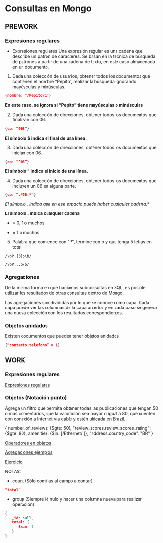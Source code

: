 # Consultas en Mongo



## PREWORK 


### Expresiones regulares

- Expresiones regulares
Una expresión regular es una cadena que describe un patrón de caracteres. Se basan en la técnica de búsqueda de patrones a partir de una cadena de texto, en este caso almacenada en un documento.


1. Dada una colección de usuarios, obtener todos los documentos que contienen el nombre “Pepito”, realizar la búsqueda ignorando mayúsculas y minúsculas.
```json 
{nombre: “/Pepito/i”}
```
**En este caso, se ignora si “Pepito” tiene mayúsculas o minúsculas**


2. Dada una colección de direcciones, obtener todos los documentos que finalizan con 06.
```json 
{cp: “06$”}
```
**El símbolo $ indica el final de una línea.**


3. Dada una colección de direcciones, obtener todos los documentos que inician con 06.
```json 
{cp: “^06”}
```
**El símbolo ^ indica el inicio de una línea.**


4. Dada una colección de direcciones, obtener todos los documentos que incluyen un 06 en alguna parte.
```json 
{cp: “.*06.*”}
```
**El símbolo .* indica que en ese espacio puede haber cualquier cadena.**


**El símbolo . indica cualquier cadena**

* = 0, 1 o muchos 
+ = 1 o muchos 

5. Palabra que comience con "P", termine con o  y que tenga 5 letras en total

```regex 
/\bP.{3}o\b/ 
```

```regex 
/\bP...o\b/
```

### Agregaciones


De la misma forma en que hacíamos subconsultas en SQL, es posible utilizar los resultados de otras consultas dentro de Mongo. 


Las agregaciones son divididas por lo que se conoce como capa. Cada capa puede ver las columnas de la capa anterior y en cada paso se genera una nueva colección con los resultados correspondientes.


### Objetos anidados

Existen documentos que pueden tener objetos anidados


```json 
{“contacto.telefono” = 1}
```



## WORK 



### Expresiones regulares

[Expresiones regulares](https://github.com/aMurryFly/A1-Introduccion-a-Bases-de-Datos-Santander/tree/main/Sesion-05/retosClass)


### Objetos (Notación punto)


Agrega un filtro que permita obtener todas las publicaciones que tengan 50 o más comentarios, que la valoración sea mayor o igual a 80, que cuenten con conexión a Internet vía cable y estén ubicada en Brazil.

{
    number_of_reviews: {$gte: 50}, 
    "review_scores.review_scores_rating": {$gte: 80}, 
    amenities: {$in: [/Ethernet/i]}, 
    "address.country_code": "BR" 
}


[Operadores en objetos](https://docs.mongodb.com/manual/reference/operator/query/in/)

[Agregaciones ejemplos](https://github.com/beduExpert/A1-Introduccion-a-Bases-de-Datos-Santander/blob/main/Sesion-05/Ejemplo-03/Readme.md)


[Ejercicio ](https://github.com/beduExpert/A1-Introduccion-a-Bases-de-Datos-Santander/blob/main/Sesion-05/Reto-03/Readme.md)

NOTAS:


- count (Sólo comillas al campo a contar)
```json 
"total"
```

- group (Siempre id nulo y hacer una columna nueva para realizar operación)
```json 
{
   _id: null,
   total: {
      $sum: 1
   }
}
```



